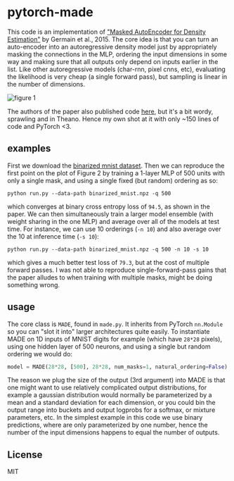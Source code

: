 
# pytorch-made

This code is an implementation of ["Masked AutoEncoder for Density Estimation"](https://arxiv.org/abs/1502.03509) by Germain et al., 2015. The core idea is that you can turn an auto-encoder into an autoregressive density model just by appropriately masking the connections in the MLP, ordering the input dimensions in some way and making sure that all outputs only depend on inputs earlier in the list. Like other autoregressive models (char-rnn, pixel cnns, etc), evaluating the likelihood is very cheap (a single forward pass), but sampling is linear in the number of dimensions. 

![figure 1](https://raw.github.com/karpathy/pytorch-made/master/made.png)

The authors of the paper also published code [here](https://github.com/mgermain/MADE), but it's a bit wordy, sprawling and in Theano. Hence my own shot at it with only ~150 lines of code and PyTorch <3.

## examples

First we download the [binarized mnist dataset](https://github.com/mgermain/MADE/releases/download/ICML2015/binarized_mnist.npz). Then we can reproduce the first point on the plot of Figure 2 by training a 1-layer MLP of 500 units with only a single mask, and using a single fixed (but random) ordering as so:

```
python run.py --data-path binarized_mnist.npz -q 500
```

which converges at binary cross entropy loss of `94.5`, as shown in the paper. We can then simultaneously train a larger model ensemble (with weight sharing in the one MLP) and average over all of the models at test time. For instance, we can use 10 orderings (`-n 10`) and also average over the 10 at inference time (`-s 10`):

```
python run.py --data-path binarized_mnist.npz -q 500 -n 10 -s 10
```

which gives a much better test loss of `79.3`, but at the cost of multiple forward passes. I was not able to reproduce single-forward-pass gains that the paper alludes to when training with multiple masks, might be doing something wrong.

## usage

The core class is `MADE`, found in `made.py`. It inherits from PyTorch `nn.Module` so you can "slot it into" larger architectures quite easily. To instantiate MADE on 1D inputs of MNIST digits for example (which have `28*28` pixels), using one hidden layer of 500 neurons, and using a single but random ordering we would do:

```python
model = MADE(28*28, [500], 28*28, num_masks=1, natural_ordering=False)
```

The reason we plug the size of the output (3rd argument) into MADE is that one might want to use relatively complicated output distributions, for example a gaussian distribution would normally be parameterized by a mean and a standard deviation for each dimension, or you could bin the output range into buckets and output logprobs for a softmax, or mixture parameters, etc. In the simplest example in this code we use binary predictions, where are only parameterized by one number, hence the number of the input dimensions happens to equal the number of outputs.

## License

MIT
